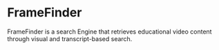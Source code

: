 # FrameFinder
FrameFinder is a search Engine that retrieves educational video content through visual and transcript-based search.
